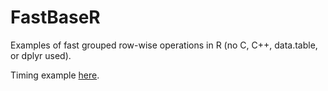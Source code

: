 # FastBaseR
Examples of fast grouped row-wise operations in R (no C, C++, data.table, or dplyr used).

Timing example [here](https://github.com/WinVector/Examples/blob/master/grouped_ops/grouped_sum_timing.md).
